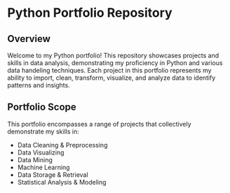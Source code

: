 # Python Portfolio Repository

## Overview
Welcome to my Python portfolio! This repository showcases projects and skills in data analysis, demonstrating my proficiency in Python and various data handeling techniques. Each project in this portfolio represents my ability to import, clean, transform, visualize, and analyze data to identify patterns and insights. 

## Portfolio Scope
This portfolio encompasses a range of projects that collectively demonstrate my skills in:
- Data Cleaning & Preprocessing
- Data Visualizing
- Data Mining
- Machine Learning
- Data Storage & Retrieval
- Statistical Analysis & Modeling

